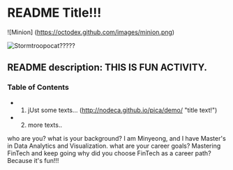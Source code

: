 # README Title!!!
![Minion]
(https://octodex.github.com/images/minion.png)

![Stormtroopocat?????](https://octodex.github.com/images/stormtroopocat.jpg "The Stormtroopocat")

## README description: THIS IS FUN ACTIVITY.

### Table of Contents
- 1. jUst some texts...
(http://nodeca.github.io/pica/demo/ "title text!")
   
- 2. more texts..



who are you? what is your background?
I am Minyeong, and I have Master's in Data Analytics and Visualization.
what are your career goals?
Mastering FinTech and keep going
why did you choose FinTech as a career path?
Because it's fun!!!